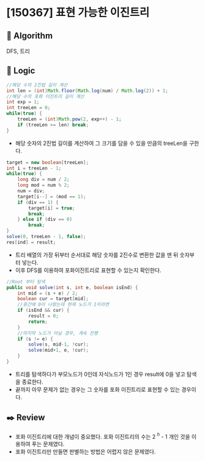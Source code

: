 # [150367] 표현 가능한 이진트리

## :pushpin: **Algorithm**

DFS, 트리

## :round_pushpin: **Logic**

```java
//해당 수의 2진법 길이 계산
int len = (int)Math.floor(Math.log(num) / Math.log(2)) + 1;
//해당 수의 포화 이진트리 길이 계산
int exp = 1;
int treeLen = 0;
while(true) {
    treeLen = (int)Math.pow(2, exp++) - 1;
    if (treeLen >= len) break;
}
```

- 해당 숫자의 2진법 길이를 계산하여 그 크기를 담을 수 있을 만큼의 treeLen을 구한다.

```java
target = new boolean[treeLen];
int i = treeLen - 1;
while(true) {
    long div = num / 2;
    long mod = num % 2;
    num = div;
    target[i--] = (mod == 1);
    if (div == 1) {
        target[i] = true;
        break;
    } else if (div == 0)
        break;
}
solve(0, treeLen - 1, false);
res[ind] = result;
```

- 트리 배열의 가장 뒤부터 순서대로 해당 숫자를 2진수로 변환한 값을 맨 뒤 숫자부터 넣는다.
- 이후 DFS를 이용하여 포화이진트리로 표현할 수 있는지 확인한다.

```java
//Root 부터 탐색
public void solve(int s, int e, boolean isEnd) {
    int mid = (s + e) / 2;
    boolean cur = target[mid];
    //중간에 0이 나왔는데 현재 노드가 1이라면
    if (isEnd && cur) {
        result = 0;
        return;
    }
    //마지막 노드가 아닐 경우, 계속 진행
    if (s != e) {
        solve(s, mid-1, !cur);
        solve(mid+1, e, !cur);
    }
}
```

- 트리를 탐색하다가 부모노드가 0인데 자식노드가 1인 경우 result에 0을 넣고 탐색을 종료한다.
- 끝까지 아무 문제가 없는 경우는 그 숫자를 포화 이진트리로 표현할 수 있는 경우이다.

## :black_nib: **Review**

- 포화 이진트리에 대한 개념이 중요했다. 포화 이진트리의 수는 2 $^h$ - 1 개인 것을 이용하여 푸는 문제였다.
- 포화 이진트리만 만들면 판별하는 방법은 어렵지 않은 문제였다.
